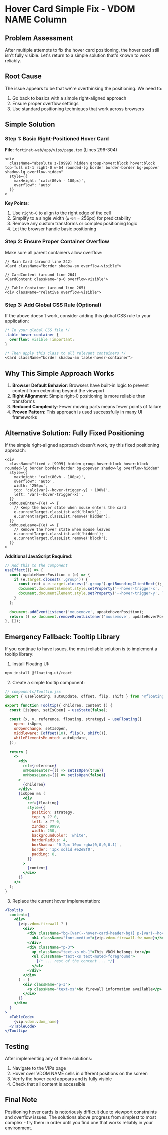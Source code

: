 # Hover Card Simple Fix - VDOM NAME Column

## Problem Assessment
After multiple attempts to fix the hover card positioning, the hover card still isn't fully visible. Let's return to a simple solution that's known to work reliably.

## Root Cause
The issue appears to be that we're overthinking the positioning. We need to:
1. Go back to basics with a simple right-aligned approach
2. Ensure proper overflow settings
3. Use standard positioning techniques that work across browsers

## Simple Solution

### Step 1: Basic Right-Positioned Hover Card
**File**: `fortinet-web/app/vips/page.tsx` (Lines 296-304)

```tsx
<div
  className="absolute z-[9999] hidden group-hover:block hover:block top-full mt-1 right-0 w-64 rounded-lg border border-border bg-popover shadow-lg overflow-hidden"
  style={{
    maxHeight: 'calc(80vh - 100px)',
    overflowY: 'auto'
  }}
>
```

**Key Points**:
1. Use `right-0` to align to the right edge of the cell
2. Simplify to a single width (`w-64` = 256px) for predictability
3. Remove any custom transforms or complex positioning logic
4. Let the browser handle basic positioning

### Step 2: Ensure Proper Container Overflow
Make sure all parent containers allow overflow:

```tsx
// Main Card (around line 242)
<Card className="border shadow-sm overflow-visible">

// CardContent (around line 264)
<CardContent className="p-0 overflow-visible">

// Table Container (around line 265)
<div className="relative overflow-visible">
```

### Step 3: Add Global CSS Rule (Optional)
If the above doesn't work, consider adding this global CSS rule to your application:

```css
/* In your global CSS file */
.table-hover-container {
  overflow: visible !important;
}

/* Then apply this class to all relevant containers */
<Card className="border shadow-sm table-hover-container">
```

## Why This Simple Approach Works

1. **Browser Default Behavior**: Browsers have built-in logic to prevent content from extending beyond the viewport
2. **Right Alignment**: Simple right-0 positioning is more reliable than transforms
3. **Reduced Complexity**: Fewer moving parts means fewer points of failure
4. **Proven Pattern**: This approach is used successfully in many UI frameworks

## Alternative Solution: Fully Fixed Positioning

If the simple right-aligned approach doesn't work, try this fixed positioning approach:

```tsx
<div
  className="fixed z-[9999] hidden group-hover:block hover:block rounded-lg border border-border bg-popover shadow-lg overflow-hidden"
  style={{
    maxHeight: 'calc(80vh - 100px)',
    overflowY: 'auto',
    width: '256px',
    top: 'calc(var(--hover-trigger-y) + 100%)',
    left: 'var(--hover-trigger-x)',
  }}
  onMouseEnter={(e) => {
    // Keep the hover state when mouse enters the card
    e.currentTarget.classList.add('block');
    e.currentTarget.classList.remove('hidden');
  }}
  onMouseLeave={(e) => {
    // Remove the hover state when mouse leaves
    e.currentTarget.classList.add('hidden');
    e.currentTarget.classList.remove('block');
  }}
>
```

**Additional JavaScript Required**:
```jsx
// Add this to the component
useEffect(() => {
  const updateHoverPosition = (e) => {
    if (e.target.closest('.group')) {
      const rect = e.target.closest('.group').getBoundingClientRect();
      document.documentElement.style.setProperty('--hover-trigger-x', `${rect.left}px`);
      document.documentElement.style.setProperty('--hover-trigger-y', `${rect.top}px`);
    }
  };
  
  document.addEventListener('mousemove', updateHoverPosition);
  return () => document.removeEventListener('mousemove', updateHoverPosition);
}, []);
```

## Emergency Fallback: Tooltip Library

If you continue to have issues, the most reliable solution is to implement a tooltip library:

1. Install Floating UI:
```bash
npm install @floating-ui/react
```

2. Create a simple tooltip component:
```jsx
// components/Tooltip.jsx
import { useFloating, autoUpdate, offset, flip, shift } from '@floating-ui/react';

export function Tooltip({ children, content }) {
  const [isOpen, setIsOpen] = useState(false);
  
  const {x, y, reference, floating, strategy} = useFloating({
    open: isOpen,
    onOpenChange: setIsOpen,
    middleware: [offset(10), flip(), shift()],
    whileElementsMounted: autoUpdate,
  });
  
  return (
    <>
      <div 
        ref={reference} 
        onMouseEnter={() => setIsOpen(true)} 
        onMouseLeave={() => setIsOpen(false)}
      >
        {children}
      </div>
      {isOpen && (
        <div
          ref={floating}
          style={{
            position: strategy,
            top: y ?? 0,
            left: x ?? 0,
            zIndex: 9999,
            width: 250,
            backgroundColor: 'white',
            borderRadius: 4,
            boxShadow: '0 2px 10px rgba(0,0,0,0.1)',
            border: '1px solid #e2e8f0',
            padding: 8,
          }}
        >
          {content}
        </div>
      )}
    </>
  );
}
```

3. Replace the current hover implementation:
```jsx
<Tooltip
  content={
    <div>
      {vip.vdom.firewall ? (
        <div>
          <div className="bg-[var(--hover-card-header-bg)] p-[var(--hover-card-header-padding)] border-b border-[var(--hover-card-header-border)]">
            <h4 className="font-medium">{vip.vdom.firewall.fw_name}</h4>
          </div>
          <div className="p-3">
            <p className="text-xs mb-1">This VDOM belongs to:</p>
            <ul className="text-xs text-muted-foreground">
              {/* ... rest of the content ... */}
            </ul>
          </div>
        </div>
      ) : (
        <div className="p-3">
          <p className="text-xs">No firewall information available</p>
        </div>
      )}
    </div>
  }
>
  <TableCode>
    {vip.vdom.vdom_name}
  </TableCode>
</Tooltip>
```

## Testing

After implementing any of these solutions:

1. Navigate to the VIPs page
2. Hover over VDOM NAME cells in different positions on the screen
3. Verify the hover card appears and is fully visible
4. Check that all content is accessible

## Final Note

Positioning hover cards is notoriously difficult due to viewport constraints and overflow issues. The solutions above progress from simplest to most complex - try them in order until you find one that works reliably in your environment.
